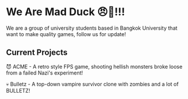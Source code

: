# We Are Mad Duck 😠🦆!!!
We are a group of university students based in Bangkok University that want to make quality games, follow us for update!
## Current Projects
😈 ACME - A retro style FPS game, shooting hellish monsters broke loose from a failed Nazi's experiment!

💀 Bulletz - A top-down vampire survivor clone with zombies and a lot of BULLETZ!

